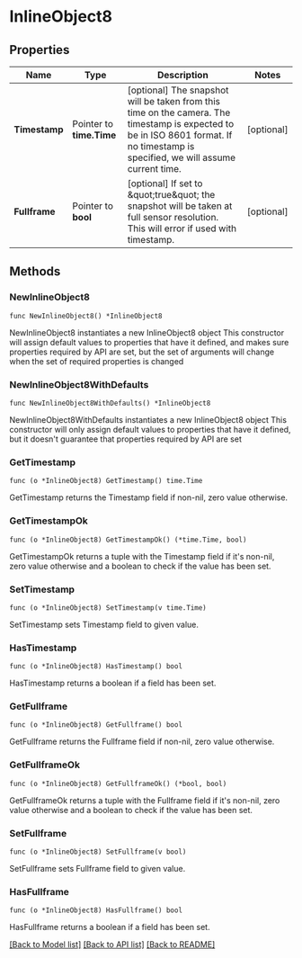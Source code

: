 # InlineObject8

## Properties

Name | Type | Description | Notes
------------ | ------------- | ------------- | -------------
**Timestamp** | Pointer to **time.Time** | [optional] The snapshot will be taken from this time on the camera. The timestamp is expected to be in ISO 8601 format. If no timestamp is specified, we will assume current time. | [optional] 
**Fullframe** | Pointer to **bool** | [optional] If set to \&quot;true\&quot; the snapshot will be taken at full sensor resolution. This will error if used with timestamp. | [optional] 

## Methods

### NewInlineObject8

`func NewInlineObject8() *InlineObject8`

NewInlineObject8 instantiates a new InlineObject8 object
This constructor will assign default values to properties that have it defined,
and makes sure properties required by API are set, but the set of arguments
will change when the set of required properties is changed

### NewInlineObject8WithDefaults

`func NewInlineObject8WithDefaults() *InlineObject8`

NewInlineObject8WithDefaults instantiates a new InlineObject8 object
This constructor will only assign default values to properties that have it defined,
but it doesn't guarantee that properties required by API are set

### GetTimestamp

`func (o *InlineObject8) GetTimestamp() time.Time`

GetTimestamp returns the Timestamp field if non-nil, zero value otherwise.

### GetTimestampOk

`func (o *InlineObject8) GetTimestampOk() (*time.Time, bool)`

GetTimestampOk returns a tuple with the Timestamp field if it's non-nil, zero value otherwise
and a boolean to check if the value has been set.

### SetTimestamp

`func (o *InlineObject8) SetTimestamp(v time.Time)`

SetTimestamp sets Timestamp field to given value.

### HasTimestamp

`func (o *InlineObject8) HasTimestamp() bool`

HasTimestamp returns a boolean if a field has been set.

### GetFullframe

`func (o *InlineObject8) GetFullframe() bool`

GetFullframe returns the Fullframe field if non-nil, zero value otherwise.

### GetFullframeOk

`func (o *InlineObject8) GetFullframeOk() (*bool, bool)`

GetFullframeOk returns a tuple with the Fullframe field if it's non-nil, zero value otherwise
and a boolean to check if the value has been set.

### SetFullframe

`func (o *InlineObject8) SetFullframe(v bool)`

SetFullframe sets Fullframe field to given value.

### HasFullframe

`func (o *InlineObject8) HasFullframe() bool`

HasFullframe returns a boolean if a field has been set.


[[Back to Model list]](../README.md#documentation-for-models) [[Back to API list]](../README.md#documentation-for-api-endpoints) [[Back to README]](../README.md)


